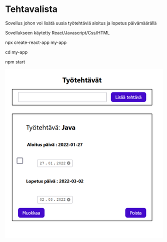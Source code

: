 # Tehtavalista

Sovellus johon voi lisätä uusia työtehtäviä aloitus ja lopetus päivämäärällä

Sovellukseen käytetty React/Javascript/Css/HTML

npx create-react-app my-app

cd my-app

npm start

![This is an image](Sieppaa.PNG)

